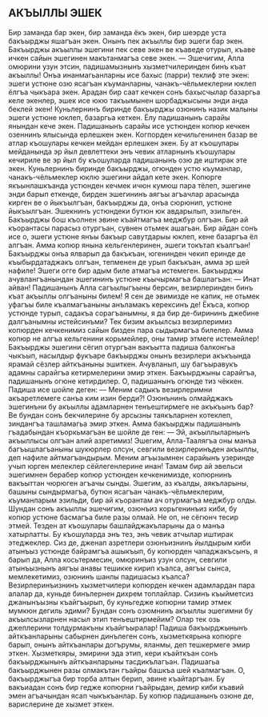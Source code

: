 ## АКЪЫЛЛЫ ЭШЕК

Бир заманда бар экен, бир заманда ёкъ экен, бир шеэрде уста бакъырджы яшагъан экен. Онынъ пек акъыллы бир эшеги бар экен. Бакъырджы акъыллы эшегини пек севе экен ве къаведе отурып, къаве ичкен сайын эшегинен макътанмагъа севе экен.
— Эшечигим, Алла омюрини узун этсин, падишамызнынъ хызметчилеринден бинъ къат акъыллы!
Онъа инанмагьанларны исе бахыс (парри) теклиф эте экен: эшеги устюне озю ясагъан къуманларны, чанакъ-чёльмеклерни юклеп ёлгъа чыкъара экен. Арадан бир саат кечкен сонъ бахысчылар базаргьа келе экенлер, эшек исе юкю такъымынен шорбаджысыны энди анда беклей экен!
Куньлернинъ биринде бакъырджы озюнинъ назик малыны эшеги устюне юклеп, базаргьа кеткен. Ёлу падишанынъ сарайы янындан кече экен. Падишанынъ сарайы исе устюнден копюр кечкен озеннинъ ялысында ерлешкен экен. Когпорден кечильгенинен базар ве атлар къошулары кечкен мейдан ерлешкен экен. Бу ат къошулары мейданында эр йыл девлеттеки энъ чевик атларнынъ къошулары кечириле ве эр йыл бу къошуларда падишанынъ озю де иштирак эте экен.
Куньлернинъ биринде бакъырджы, огюнден устю къуманлар, чанакъ-чёльмеклер юклю эшегини айдап кете экен. Копюрге якъынлашкъанда устюнден кечмек ичюн кумюш пара тёлеп, эшегине энди барып еткенде, бирден эшегининъ аягъы агъачлар арасында кирген ве о йыкъылгъан, бакъырджы да, онъа сюрюнип, устюне йыкъылгъан. Эшекнинъ устюндеки бутюн юк авдарылып, эзильген.
Бакъырджы бош къолнен эвине къайтмагъа меджбур олгъан. Бир ай къорантасы парасыз отургъан, сувнен отьмек ашагьан. Бир айдан сонъ исе о, эшеги устюне янъы бакъыр савутдарыы юклеп, кене базаргъа ёл алгъан. Амма копюр янына кельгенлеринен, эшеги токътап къалгъан! Бакъырджы онъа ялварып да бакъкъан, югенинден чекип еринде де къыбырдатаджакъ олгъан, тепменен де урып бакъкъан, амма эр шей нафиле! Эшеги огге бир адым биле атмагъа истемеген.
Бакъырджы ачувлангъанындан эшегининъ устюне къычырмагъа башлагъан:
— Инат айван! Падишанынъ Алла сагъылыгъыны берсин, везирлеринден бинъ къат акъыллы олгъаныны билем! Я сен де эвимизде не капик, не отьмек уфагъы биле къалмагъаныны анъламакъ керексинъ де! Ёкъса, копюр устюнде турып, садакъа сорагъанымны, я да бир де-бирининъ джебине далгъанымны истейсинъми? Тек бизим акъылсыз везирлеримиз копюрден кечкенимиз сайын бизден пара сыдырмагъа билелер. Амма копюр не алгъа кельгенини корьмейлер, оны тамир этмеге истемейлер!
Бакъырджы эшегини сёгип отургъан вакъытта падиша балконгьа чыкъып, насылдыр фукъаре бакъырджы онынъ везирлери акъкъында ярамай сёзлер айткъаныны эшиткен. Ачувланып, шу багъыравукъ адамны сарайгъа кетирмелерини эмир эткен.
Бакъырджыны сарайгъа, падишанынъ огюне кетирдилер. О, падишанынъ огюнде тиз чёккен. Падиша исе шойле деген:
— Меним садыкъ везирлеримни акъаретлемеге санъа ким изин берди?! Озюнънинъ олмайджакъ эшегинъни бу акъыллы адамларнен тенъештирмеге не акъкъынъ бар?
Ве бундан сонъ бекчилерине бу арсызны таякъларнен котеклеп, зиндангъа ташламагьа эмир эткен.
Амма бакъырджы падишанынъ гъадабындан къоркьмагъан ве шойле де ген:
— Эй, акъыллыларнынъ акъыллысы олгъан алий азретимиз! Эшегим, Алла-Таалягъа оны манъа багъышлагъаныны шукюрлер олсун, севгили везирлеринъден акъыллы, деп нафиле айтмагъандырым. Меним агъызымнен сарайынъ узеринде учып юрген мелеклер сёйлегенлерине инан! Тамам бир ай эвельси эшегимнен берабер копюр устюнден кечкенимизде, копюрнинъ вакъыттан чюрюген агъачы сынды. Эшегим, аз къалды, аякъларыны, башыны сындырмагъа, бутюн ясагъан чанакъ-чёльмеклерим, къуманларым эзильди, бир ай къорантам ач отурмагъа меджбур олды. 
Шундан сонъ акъыллы эшечигим, озюнъиз корьгенинъиз киби, бу копюр устюне басмагъа биле разы олмай. Не оп, не сёгюнч тесир этмей. Тезден ат къошулары башлайджакъларыны да о манъа хатырлатты. Бу къошуларда энъ тез, энъ чевик атчылар иштирак этеджеклер. Сиз де, дженап азретлери озюнъизнинъ йылдырым киби атынъыз устюнде байрамгъа ашыкъып, бу копюрден чападжакъсынъ, я барып да, Алла косьтермесин, омюринъиз узун олсун, севгили атынъызнынъ аягъы анавы тешикке кирип къалса, аягъы сынса, мемлекетимиз, озюнинъ шанлы падишасыз къалса?
Везирлеринъизнинъ хызметчилери копюрден кечкен адамлардан пара алалар да, куньде бинълернен дихрем топлайлар. Сизинъ къыйметсиз джанынъызны къайгъырып, бу куньгедже копюрни тамир этмек мумкюн дегиль эдими? Бундан сонъ озюмнинъ акъыллы эшегимни бу акъылсызларнен насыл этип тенъештирмейим? Олар тек озь джеплерини толдурмакъны къайгъыралар!
Падиша бакъырджынынъ айткъанларыны сабырнен динълеген сонъ, хызметкярына копюрге барып, онынъ айткъанлары догърумы, яланмы, деп тешкермеге эмир эткен. Хызметкяры, эмирини эда этип, кери къайткъан сонъ бакъырджынынъ айткъанларыны тасдикълагъан.
Падишагьа бакъырджынен разы олмакътан гъайры башкъа шей къалмагъан. О, бакъырджыгъа бир торба алтын берип, эвине къайтаргъан.
Бу вакъиадан сонъ бир гедже копюрни гъайрыдан, демир киби къавий эмен агъачындан ясап чыкъкъанлар. Бу копюр падишанынъ озюне де, варислерине де хызмет эткен.
